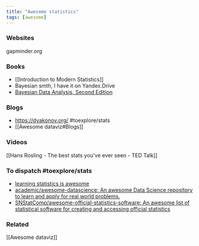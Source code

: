 ```yaml
---
title: "Awesome statistics"
tags: [awesome]
---
```


### Websites
gapminder.org

### Books 
- [[Introduction to Modern Statistics]]
- Bayesian smth, I have it on Yandex.Drive
- [Bayesian Data Analysis, Second Edition](https://www.amazon.co.uk/dp/158488388X/ref=as_li_ss_tl?ie=UTF8&linkCode=gs2&creativeASIN=0321928423&tag=rocksresea01-21&creative=390957&camp=1789)

### Blogs
- https://dyakonov.org/ #toexplore/stats 
- [[Awesome dataviz#Blogs]]

### Videos
[[Hans Rosling - The best stats you've ever seen - TED Talk]]

### To dispatch #toexplore/stats
- [learning statistics is awesome](https://learning.statistics-is-awesome.org/)
- [academic/awesome-datascience: An awesome Data Science repository to learn and apply for real world problems.](https://github.com/academic/awesome-datascience)
- [SNStatComp/awesome-official-statistics-software: An awesome list of statistical software for creating and accessing official statistics](https://github.com/SNStatComp/awesome-official-statistics-software)

### Related
[[Awesome dataviz]]
